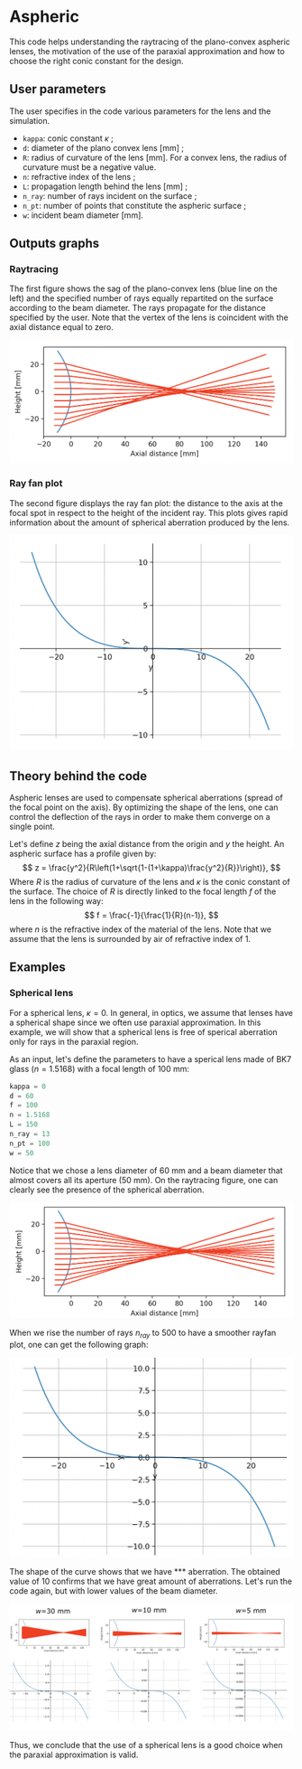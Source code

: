 # Aspheric

This code helps understanding the raytracing of the plano-convex aspheric lenses, the motivation of the use of the paraxial approximation and how to choose the right conic constant for the design.

## User parameters

The user specifies in the code various parameters for the lens and the simulation.

- `kappa`: conic constant $\kappa$ ;
- `d`: diameter of the plano convex lens [mm] ;
- `R`: radius of curvature of the lens [mm]. For a convex lens, the radius of curvature must be a negative value.
- `n`: refractive index of the lens ;
- `L`: propagation length behind the lens [mm] ;
- `n_ray`: number of rays incident on the surface ;
- `n_pt`: number of points that constitute the aspheric surface ;
- `w`: incident beam diameter [mm].



## Outputs graphs

### Raytracing

The first figure shows the sag of the plano-convex lens (blue line on the left) and the specified number of rays equally repartited on the surface according to the beam diameter. The rays propagate for the distance specified by the user. Note that the vertex of the lens is coincident with the axial distance equal to zero. 

<img src="images/raytracing.png" alt="raytracing" style="zoom:50%;" />



### Ray fan plot

The second figure displays the ray fan plot: the distance to the axis at the focal spot in respect to the height of the incident ray. This plots gives rapid information about the amount of spherical aberration produced by the lens. 

<img src="images/rayfanplot.png" alt="rayfanplot" style="zoom:50%;" />

## Theory behind the code

Aspheric lenses are used to compensate spherical aberrations (spread of the focal point on the axis). By optimizing the shape of the lens, one can control the deflection of the rays in order to make them converge on a single point. 

Let's define $z$ being the axial distance from the origin and $y$ the height. An aspheric surface has a profile given by:
$$
z = \frac{y^2}{R\left(1+\sqrt{1-(1+\kappa)\frac{y^2}{R}}\right)},
$$
Where $R$ is the radius of curvature of the lens and $\kappa$ is the conic constant of the surface. The choice of $R$ is directly linked to the focal length $f$ of the lens in the following way:
$$
f = \frac{-1}{\frac{1}{R}(n-1)},
$$
where $n$ is the refractive index of the material of the lens. Note that we assume that the lens is surrounded by air of refractive index of 1. 



## Examples

### Spherical lens

For a spherical lens, $\kappa=0$. In general, in optics, we assume that lenses have a spherical shape since we often use paraxial approximation. In this example, we will show that a spherical lens is free of sperical aberration only for rays in the paraxial region. 

As an input, let's define the parameters to have a sperical lens made of BK7 glass ($n=1.5168$) with a focal length of 100 mm:

```python
kappa = 0
d = 60
f = 100
n = 1.5168
L = 150
n_ray = 13
n_pt = 100
w = 50
```

Notice that we chose a lens diameter of 60 mm and a beam diameter that almost covers all its aperture (50 mm). On the raytracing figure, one can clearly see the presence of the spherical aberration.

<img src="images/raytracing_spheric.png" alt="raytracing_spheric" style="zoom:50%;" />



When we rise the number of rays $n_{ray}$ to 500 to have a smoother rayfan plot, one can get the following graph:

<img src="images/rayfanplot_spheric.png" alt="rayfanplot_spheric" style="zoom:50%;" /> 

The shape of the curve shows that we have *** aberration. The obtained value of 10 confirms that we have great amount of aberrations. Let's run the code again, but with lower values of the beam diameter.

<img src="images/spheric_beam_diameter.png"  />

Thus, we conclude that the use of a spherical lens is a good choice when the paraxial approximation is valid.

